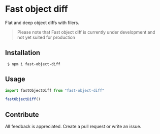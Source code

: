# Fast object diff

Flat and deep object diffs with filers.

> Please note that Fast object diff is currently under development and not yet suited for production

## Installation

```shell
 $ npm i fast-object-diff
```

## Usage



```ts
import fastObjectDiff from "fast-object-diff"

fastObjectDiff()
```

## Contribute

All feedback is appreciated. Create a pull request or write an issue.
